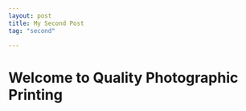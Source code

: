 ```yaml
---
layout: post
title: My Second Post
tag: "second"

---
```

<div class="fullscreen background parallax da-all" style="background-image:url('{{site.url}}assets/frames.jpg');" data-img-width="1600" data-img-height="1064" data-diff="100">
    <div class="content-a">
        <div class="content-b">
           <div class="main-title">
            <!-- <h1 class="main-1"> Welcome </h1>
             <h2 class="main-2"> to </h2>
             <h2 class="main-3"> Quality Photographic Printing </h2>  -->
            <h1 class="main-1"> Welcome to Quality Photographic Printing </h1>   
           </div>
        </div>
    </div>
</div>
  